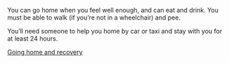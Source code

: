 You can go home when you feel well enough, and can eat and drink. You must be
able to walk (if you’re not in a wheelchair) and pee.

You’ll need someone to help you home by car or taxi and stay with you for at
least 24 hours.

[Going home and recovery](/conditions/hernia/surgery-guide/recovery)
